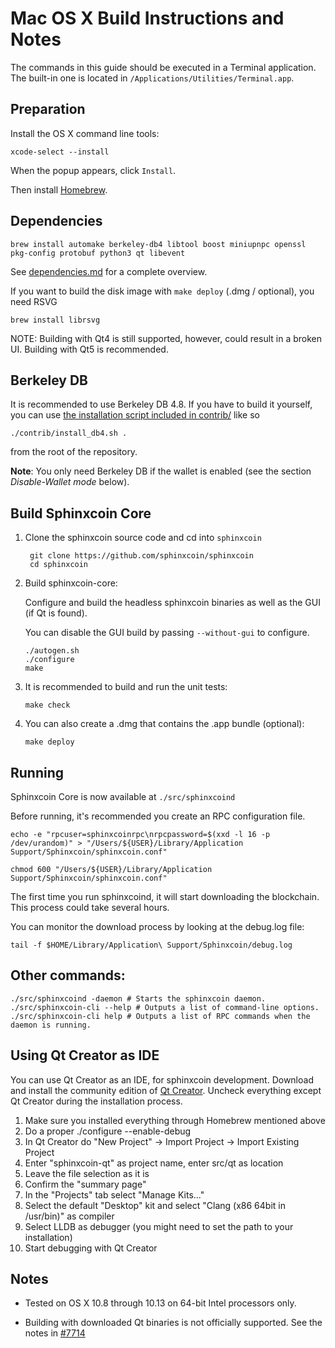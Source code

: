 Mac OS X Build Instructions and Notes
====================================
The commands in this guide should be executed in a Terminal application.
The built-in one is located in `/Applications/Utilities/Terminal.app`.

Preparation
-----------
Install the OS X command line tools:

`xcode-select --install`

When the popup appears, click `Install`.

Then install [Homebrew](https://brew.sh).

Dependencies
----------------------

    brew install automake berkeley-db4 libtool boost miniupnpc openssl pkg-config protobuf python3 qt libevent

See [dependencies.md](dependencies.md) for a complete overview.

If you want to build the disk image with `make deploy` (.dmg / optional), you need RSVG

    brew install librsvg

NOTE: Building with Qt4 is still supported, however, could result in a broken UI. Building with Qt5 is recommended.

Berkeley DB
-----------
It is recommended to use Berkeley DB 4.8. If you have to build it yourself,
you can use [the installation script included in contrib/](/contrib/install_db4.sh)
like so

```shell
./contrib/install_db4.sh .
```

from the root of the repository.

**Note**: You only need Berkeley DB if the wallet is enabled (see the section *Disable-Wallet mode* below).

Build Sphinxcoin Core
------------------------

1. Clone the sphinxcoin source code and cd into `sphinxcoin`

        git clone https://github.com/sphinxcoin/sphinxcoin
        cd sphinxcoin

2.  Build sphinxcoin-core:

    Configure and build the headless sphinxcoin binaries as well as the GUI (if Qt is found).

    You can disable the GUI build by passing `--without-gui` to configure.

        ./autogen.sh
        ./configure
        make

3.  It is recommended to build and run the unit tests:

        make check

4.  You can also create a .dmg that contains the .app bundle (optional):

        make deploy

Running
-------

Sphinxcoin Core is now available at `./src/sphinxcoind`

Before running, it's recommended you create an RPC configuration file.

    echo -e "rpcuser=sphinxcoinrpc\nrpcpassword=$(xxd -l 16 -p /dev/urandom)" > "/Users/${USER}/Library/Application Support/Sphinxcoin/sphinxcoin.conf"

    chmod 600 "/Users/${USER}/Library/Application Support/Sphinxcoin/sphinxcoin.conf"

The first time you run sphinxcoind, it will start downloading the blockchain. This process could take several hours.

You can monitor the download process by looking at the debug.log file:

    tail -f $HOME/Library/Application\ Support/Sphinxcoin/debug.log

Other commands:
-------

    ./src/sphinxcoind -daemon # Starts the sphinxcoin daemon.
    ./src/sphinxcoin-cli --help # Outputs a list of command-line options.
    ./src/sphinxcoin-cli help # Outputs a list of RPC commands when the daemon is running.

Using Qt Creator as IDE
------------------------
You can use Qt Creator as an IDE, for sphinxcoin development.
Download and install the community edition of [Qt Creator](https://www.qt.io/download/).
Uncheck everything except Qt Creator during the installation process.

1. Make sure you installed everything through Homebrew mentioned above
2. Do a proper ./configure --enable-debug
3. In Qt Creator do "New Project" -> Import Project -> Import Existing Project
4. Enter "sphinxcoin-qt" as project name, enter src/qt as location
5. Leave the file selection as it is
6. Confirm the "summary page"
7. In the "Projects" tab select "Manage Kits..."
8. Select the default "Desktop" kit and select "Clang (x86 64bit in /usr/bin)" as compiler
9. Select LLDB as debugger (you might need to set the path to your installation)
10. Start debugging with Qt Creator

Notes
-----

* Tested on OS X 10.8 through 10.13 on 64-bit Intel processors only.

* Building with downloaded Qt binaries is not officially supported. See the notes in [#7714](https://github.com/sphinxcoin/sphinxcoin/issues/7714)
